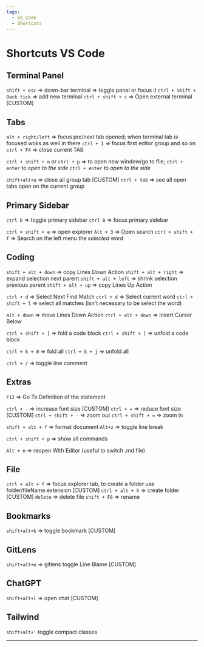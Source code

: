 ```yaml
---
tags:
  - VS_Code
  - Shortcuts
---
```


# Shortcuts VS Code

## Terminal Panel

`shift + esc` => down-bar terminal => toggle panel or focus it
`ctrl + Shift + Back tick` => add new terminal
`ctrl + shift + c` => Open external terminal [CUSTOM]

## Tabs

`alt + right/left` => focus pre/next tab opened; when terminal tab is focused woks as well in there
`ctrl + 1` => focus first editor group and so on
`ctrl + F4` => close current TAB

`ctrl + shift + n` or `ctrl + p` => to open new window/go to file; `ctrl + enter` to _open to the side_
`ctrl + enter` to _open to the side_

`shift+alt+u` => close all group tab [CUSTOM]
`ctrl + tab` => see all open tabs open on the current group

## Primary Sidebar

`ctrl b` => toggle primary sidebar
`ctrl 0` => focus primary sidebar

`ctrl + shift + e` => open explorer
`Alt + 3` => Open search
`ctrl + shift + f` => Search on the left menu the _selected_ word

## Coding

`shift + alt + down` => copy Lines Down Action
`shift + alt + right` => expand selection next parent
`shift + alt + left` => shrink selection previous parent
`shift + alt + up` => copy Lines Up Action

`ctrl + d` => Select Next Find Match
`ctrl + d` => Select current word
`ctrl + shift + l` => select all matches (isn't necessary to be select the word)

`alt + down` => move Lines Down Action
`ctrl + alt + down` => insert Cursor Below

`ctrl + shift + [` => fold a code block
`ctrl + shift + ]` => unfold a code block

`ctrl + k + 0` => fold all
`ctrl + k + j` => unfold all

`ctrl + /` => toggle line comment

## Extras

`F12` => Go To Definition of the statement

`ctrl + -` => increase font size [CUSTOM]
`ctrl + =` => reduce font size [CUSTOM]
`ctrl + shift + -` => zoom out
`ctrl + shift + =` => zoom in

`shift + alt + f` => format document
`Alt+z` => toggle line break

`ctrl + shift + p` => show all commands

`Alt + m` => reopen With Editor (useful to switch .md file)

## File

`ctrl + alt + f` => focus explorer tab, to create a folder use folder/fileName.extension [CUSTOM]
`ctrl + alt + h` => create folder [CUSTOM]
`delete` => delete file
`shift + F6` => rename

## Bookmarks

`shift+alt+k` => toggle bookmark [CUSTOM]

## GitLens

`shift+alt+e` => gitlens toggle Line Blame [CUSTOM]

## ChatGPT

`shift+alt+l` => open chat [CUSTOM]

## Tailwind

`shift+alt+'` toggle compact classes

---
